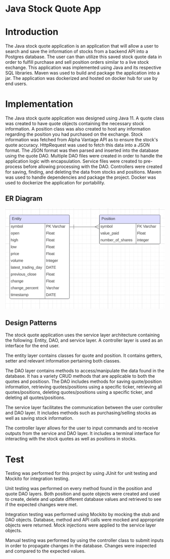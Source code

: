 # Java Stock Quote App

# Introduction
The Java stock quote application is an application that will allow a user to search and save the information of stocks from a backend API into a Postgres database. The user can than utilize this saved stock quote data in order to fulfill purchase and sell position orders similar to a live stock exchange. This application was implemented using Java and its respective SQL libraries. Maven was used to build and package the application into a jar. The application was dockerized and hosted on docker hub for use by end users.

# Implementation
The Java stock quote application was designed using Java 11. A quote class was created to have quote objects containing the necessary stock information. A position class was also created to host any information regarding the position you had purchased on the exchange. Stock information was fetched from Alpha Vantage API as to ensure the stock's quote accuracy. HttpRequest was used to fetch this data into a JSON format. The JSON format was then parsed and inserted into the database using the quote DAO. Multiple DAO files were created in order to handle the application logic with encapsulation. Service files were created to pre-process before allowing processing with the DAO. Controllers were created for saving, finding, and deleting the data from stocks and positions. Maven was used to handle dependencies and package the project. Docker was used to dockerize the application for portability.

## ER Diagram
![Java Stock Quote App Schema](./assets/schema.png)

## Design Patterns
The stock quote application uses the service layer architecture containing the following: Entity, DAO, and service layer. A controller layer is used as an interface for the end user.

The entity layer contains classes for quote and position. It contains getters, setter and relevant information pertaining both classes.

The DAO layer contains methods to access/manipulate the data found in the database. It has a variety CRUD methods that are applicable to both the quotes and positiosn. The DAO includes methods for saving quote/position information, retrieving quotes/positions using a specific ticker, retrieving all quotes/positions, deleting quotes/positions using a specific ticker, and deleting all quotes/positions.

The service layer facilitates the communication between the user controller and DAO layer. It includes methods such as purchasing/selling stocks as well as saving stock information.

The controller layer allows for the user to input commands and to receive outputs from the service and DAO layer. It includes a terminal interface for interacting with the stock quotes as well as positions in stocks.

# Test
Testing was performed for this project by using JUnit for unit testing and Mockito for integration testing. 

Unit testing was performed on every method found in the position and quote DAO layers. Both position and quote objects were created and used to create, delete and update different database values and retrieved to see if the expected changes were met.

Integration testing was performed using Mockito by mocking the stub and DAO objects. Database, method and API calls were mocked and appropriate objects were returned. Mock injections were applied to the service layer objects.

Manual testing was performed by using the controller class to submit inputs in order to propagate changes in the database. Changes were inspected and compared to the expected values.